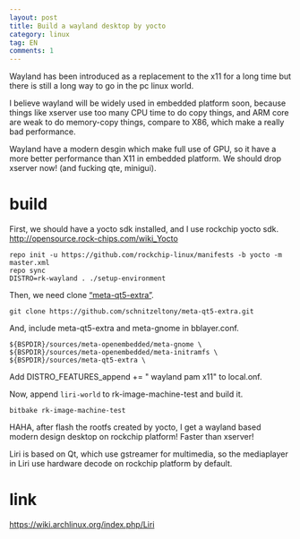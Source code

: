 ```yaml
---
layout: post
title: Build a wayland desktop by yocto
category: linux
tag: EN
comments: 1
---
```


Wayland has been introduced as a replacement to the x11 for a long time but there is still a long way
to go in the pc linux world.

I believe wayland will be widely used in embedded platform soon, because things like xserver use too many CPU time to do copy things, and ARM core are weak to do memory-copy things, compare to X86, which make a really bad performance.  

Wayland have a modern desgin which make full use of GPU, so it have a more better performance than X11 in embedded platform.
We should drop xserver now! (and fucking qte, minigui).

# build

First, we should have a yocto sdk installed, and I use rockchip yocto sdk.  
http://opensource.rock-chips.com/wiki_Yocto

	repo init -u https://github.com/rockchip-linux/manifests -b yocto -m master.xml
	repo sync
	DISTRO=rk-wayland . ./setup-environment

Then, we need clone [“meta-qt5-extra”](https://layers.openembedded.org/layerindex/branch/master/layer/meta-qt5-extra/).

	git clone https://github.com/schnitzeltony/meta-qt5-extra.git

And, include meta-qt5-extra and meta-gnome in bblayer.conf.

	${BSPDIR}/sources/meta-openembedded/meta-gnome \
	${BSPDIR}/sources/meta-openembedded/meta-initramfs \
    ${BSPDIR}/sources/meta-qt5-extra \

Add DISTRO_FEATURES_append += " wayland pam x11" to local.onf.

Now, append `liri-world` to rk-image-machine-test and build it.

 	bitbake rk-image-machine-test

HAHA, after flash the rootfs created by yocto, I get a wayland based modern design desktop on rockchip platform!
Faster than xserver!



Liri is based on Qt, which use gstreamer for multimedia, so the mediaplayer in Liri use hardware decode on rockchip platform by default.



# link

https://wiki.archlinux.org/index.php/Liri  
